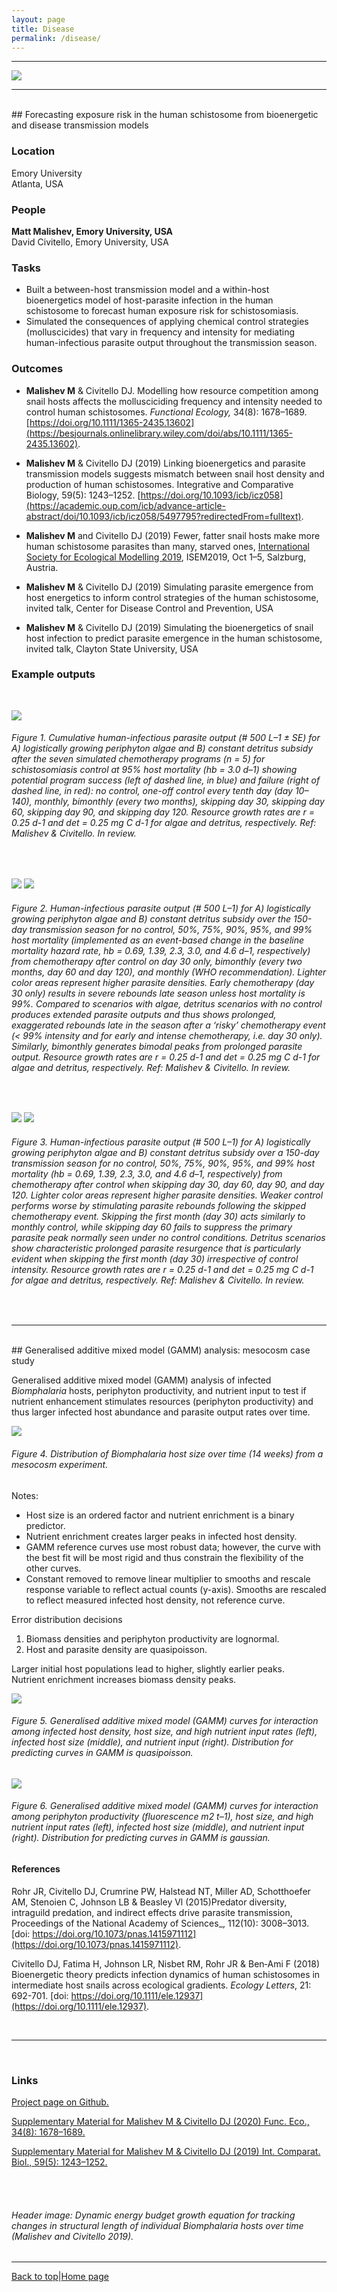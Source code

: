 ```yaml
---
layout: page
title: Disease
permalink: /disease/
---
```

<a id="top"></a>

******      

![](disease_header.png)  

******  
  
<br>  
## Forecasting exposure risk in the human schistosome from bioenergetic and disease transmission models     

### Location

Emory University  
Atlanta, USA

### People

**Matt Malishev, Emory University, USA**  
David Civitello, Emory University, USA    

### Tasks

* Built a between-host transmission model and a within-host bioenergetics model of host-parasite infection in the human schistosome to forecast human exposure risk for schistosomiasis.    
* Simulated the consequences of applying chemical control strategies (molluscicides) that vary in frequency and intensity for mediating human-infectious parasite output throughout the transmission season.    

### Outcomes
  
* **Malishev M** & Civitello DJ. Modelling how resource competition among snail hosts affects the mollusciciding frequency and intensity needed to control human schistosomes. _Functional Ecology,_ 34(8): 1678–1689. [https://doi.org/10.1111/1365-2435.13602](https://besjournals.onlinelibrary.wiley.com/doi/abs/10.1111/1365-2435.13602).            
    
* **Malishev M** & Civitello DJ (2019) Linking bioenergetics and parasite transmission models suggests mismatch between snail host density and production of human schistosomes. Integrative and Comparative Biology, 59(5): 1243–1252. [https://doi.org/10.1093/icb/icz058](https://academic.oup.com/icb/advance-article-abstract/doi/10.1093/icb/icz058/5497795?redirectedFrom=fulltext).    

* **Malishev M** and Civitello DJ (2019) Fewer, fatter snail hosts make more human schistosome parasites than many, starved ones, [International Society for Ecological Modelling 2019](https://www.elsevier.com/events/conferences/international-society-for-ecological-modelling-global-conference/programme), ISEM2019, Oct 1–5, Salzburg, Austria.      

* **Malishev M** & Civitello DJ (2019) Simulating parasite emergence from host energetics to inform control strategies of the human schistosome, invited talk, Center for Disease Control and Prevention, USA    

* **Malishev M** & Civitello DJ (2019) Simulating the bioenergetics of snail host infection to predict parasite emergence in the human schistosome, invited talk, Clayton State University, USA         

### Example outputs  
<br>

![](disease/disease1.png) 
###### Figure 1. Cumulative human-infectious parasite output (# 500 L–1 ± SE) for A) logistically growing periphyton algae and B) constant detritus subsidy after the seven simulated chemotherapy programs (n = 5) for schistosomiasis control at 95% host mortality (hb = 3.0 d–1) showing potential program success (left of dashed line, in blue) and failure (right of dashed line, in red): no control, one-off control every tenth day (day 10–140), monthly, bimonthly (every two months), skipping day 30, skipping day 60, skipping day 90, and skipping day 120. Resource growth rates are r = 0.25 d-1 and det = 0.25 mg C d-1 for algae and detritus, respectively. Ref: Malishev & Civitello. In review.   
<br>

![](disease/disease2.png)
![](disease/disease3.png)
###### Figure 2. Human-infectious parasite output (# 500 L–1) for A) logistically growing periphyton algae and B) constant detritus subsidy over the 150-day transmission season for no control, 50%, 75%, 90%, 95%, and 99% host mortality (implemented as an event-based change in the baseline mortality hazard rate, hb = 0.69, 1.39, 2.3, 3.0, and 4.6 d–1, respectively) from chemotherapy after control on day 30 only, bimonthly (every two months, day 60 and day 120), and monthly (WHO recommendation). Lighter color areas represent higher parasite densities. Early chemotherapy (day 30 only) results in severe rebounds late season unless host mortality is 99%. Compared to scenarios with algae, detritus scenarios with no control produces extended parasite outputs and thus shows prolonged, exaggerated rebounds late in the season after a ‘risky’ chemotherapy event (< 99% intensity and for early and intense chemotherapy, i.e. day 30 only). Similarly, bimonthly generates bimodal peaks from prolonged parasite output. Resource growth rates are r = 0.25 d-1 and det = 0.25 mg C d-1 for algae and detritus, respectively. Ref: Malishev & Civitello. In review.      
<br>

![](disease/disease4.png)
![](disease/disease5.png)
###### Figure 3. Human-infectious parasite output (# 500 L–1) for A) logistically growing periphyton algae and B) constant detritus subsidy over a 150-day transmission season for no control, 50%, 75%, 90%, 95%, and 99% host mortality (hb = 0.69, 1.39, 2.3, 3.0, and 4.6 d–1, respectively) from chemotherapy after control when skipping day 30, day 60, day 90, and day 120. Lighter color areas represent higher parasite densities. Weaker control performs worse by stimulating parasite rebounds following the skipped chemotherapy event. Skipping the first month (day 30) acts similarly to monthly control, while skipping day 60 fails to suppress the primary parasite peak normally seen under no control conditions. Detritus scenarios show characteristic prolonged parasite resurgence that is particularly evident when skipping the first month (day 30) irrespective of control intensity. Resource growth rates are r = 0.25 d-1 and det = 0.25 mg C d-1 for algae and detritus, respectively. Ref: Malishev & Civitello. In review.  
<br>

******  
  
<br>  
## Generalised additive mixed model (GAMM) analysis: mesocosm case study           

Generalised additive mixed model (GAMM) analysis of infected _Biomphalaria_ hosts, periphyton productivity, and nutrient input to test if nutrient enhancement stimulates resources (periphyton productivity) and thus larger infected host abundance and parasite output rates over time.      

![](disease/meso1.jpg)     
###### Figure 4. Distribution of _Biomphalaria_ host size over time (14 weeks) from a mesocosm experiment.    
  
Notes:    
- Host size is an ordered factor and nutrient enrichment is a binary predictor.      
- Nutrient enrichment creates larger peaks in infected host density.      
- GAMM reference curves use most robust data; however, the curve with the best fit will be most rigid and thus constrain the flexibility of the other curves.      
- Constant removed to remove linear multiplier to smooths and rescale response variable to reflect actual counts (y-axis). Smooths are rescaled to reflect measured infected host density, not reference curve.          

Error distribution decisions    
1. Biomass densities and periphyton productivity are lognormal.      
2. Host and parasite density are quasipoisson.      

Larger initial host populations lead to higher, slightly earlier peaks.      
Nutrient enrichment increases biomass density peaks.  
  
![](disease/meso2.png)    
###### Figure 5. Generalised additive mixed model (GAMM) curves for interaction among infected host density, host size, and high nutrient input rates (left), infected host size (middle), and nutrient input (right). Distribution for predicting curves in GAMM is quasipoisson.   
  
![](disease/meso3.png)    
###### Figure 6. Generalised additive mixed model (GAMM) curves for interaction among periphyton productivity (fluorescence m2 t–1), host size, and high nutrient input rates (left), infected host size (middle), and nutrient input (right). Distribution for predicting curves in GAMM is gaussian.       

#### References   

Rohr JR, Civitello DJ, Crumrine PW, Halstead NT, Miller AD, Schotthoefer AM, Stenoien C, Johnson LB & Beasley Vl (2015)Predator diversity, intraguild predation, and indirect effects drive parasite transmission, Proceedings of the National Academy of Sciences_, 112(10): 3008–3013. [doi: https://doi.org/10.1073/pnas.1415971112](https://doi.org/10.1073/pnas.1415971112).     

Civitello DJ, Fatima H, Johnson LR, Nisbet RM, Rohr JR & Ben‐Ami F (2018) Bioenergetic theory predicts infection dynamics of human schistosomes in intermediate host snails across ecological gradients. _Ecology Letters_, 21: 692-701. [doi: https://doi.org/10.1111/ele.12937](https://doi.org/10.1111/ele.12937).     

<br>  

******      
  
<br>

### Links      

[Project page on Github.](https://github.com/darwinanddavis/SchistoIBM)  

[Supplementary Material for Malishev M & Civitello DJ (2020) Func. Eco., 34(8): 1678–1689.](https://github.com/darwinanddavis/MalishevCivitello_hostcontrol)            

[Supplementary Material for Malishev M & Civitello DJ (2019) Int. Comparat. Biol., 59(5): 1243–1252.](https://github.com/darwinanddavis/MalishevCivitello_SICB)        

<br>  
<br>  

###### Header image: Dynamic energy budget growth equation for tracking changes in structural length of individual _Biomphalaria_ hosts over time (Malishev and Civitello 2019).     
******  

[Back to top](#top)|[Home page](./index.md)

